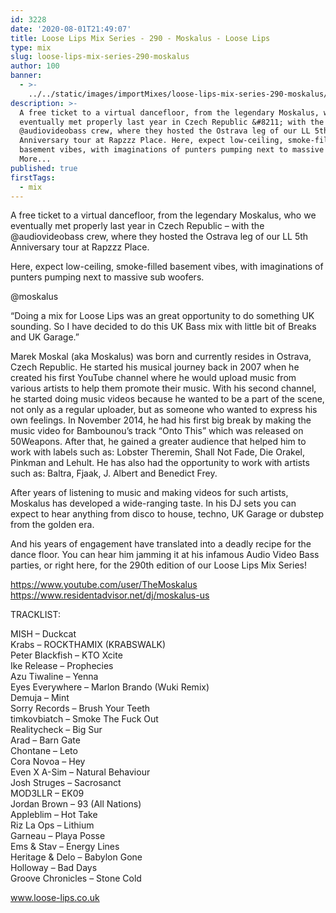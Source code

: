```yaml
---
id: 3228
date: '2020-08-01T21:49:07'
title: Loose Lips Mix Series - 290 - Moskalus - Loose Lips
type: mix
slug: loose-lips-mix-series-290-moskalus
author: 100
banner:
  - >-
    ../../static/images/importMixes/loose-lips-mix-series-290-moskalus/image3228.jpeg
description: >-
  A free ticket to a virtual dancefloor, from the legendary Moskalus, who we
  eventually met properly last year in Czech Republic &#8211; with the
  @audiovideobass crew, where they hosted the Ostrava leg of our LL 5th
  Anniversary tour at Rapzzz Place. Here, expect low-ceiling, smoke-filled
  basement vibes, with imaginations of punters pumping next to massive [...]Read
  More...
published: true
firstTags:
  - mix
---
```

A free ticket to a virtual dancefloor, from the legendary Moskalus, who we eventually met properly last year in Czech Republic – with the @audiovideobass crew, where they hosted the Ostrava leg of our LL 5th Anniversary tour at Rapzzz Place.

Here, expect low-ceiling, smoke-filled basement vibes, with imaginations of punters pumping next to massive sub woofers.

@moskalus

“Doing a mix for Loose Lips was an great opportunity to do something UK sounding. So I have decided to do this UK Bass mix with little bit of Breaks and UK Garage.”

Marek Moskal (aka Moskalus) was born and currently resides in Ostrava, Czech Republic. He started his musical journey back in 2007 when he created his first YouTube channel where he would upload music from various artists to help them promote their music. With his second channel, he started doing music videos because he wanted to be a part of the scene, not only as a regular uploader, but as someone who wanted to express his own feelings. In November 2014, he had his first big break by making the music video for Bambounou’s track “Onto This” which was released on 50Weapons. After that, he gained a greater audience that helped him to work with labels such as: Lobster Theremin, Shall Not Fade, Die Orakel, Pinkman and Lehult. He has also had the opportunity to work with artists such as: Baltra, Fjaak, J. Albert and Benedict Frey.

After years of listening to music and making videos for such artists, Moskalus has developed a wide-ranging taste. In his DJ sets you can expect to hear anything from disco to house, techno, UK Garage or dubstep from the golden era.

And his years of engagement have translated into a deadly recipe for the dance floor. You can hear him jamming it at his infamous Audio Video Bass parties, or right here, for the 290th edition of our Loose Lips Mix Series!

https://www.youtube.com/user/TheMoskalus  
https://www.residentadvisor.net/dj/moskalus-us

TRACKLIST:

MISH – Duckcat  
Krabs – ROCKTHAMIX (KRABSWALK)  
Peter Blackfish – KTO Xcite  
Ike Release – Prophecies  
Azu Tiwaline – Yenna  
Eyes Everywhere – Marlon Brando (Wuki Remix)  
Demuja – Mint  
Sorry Records – Brush Your Teeth  
timkovbiatch – Smoke The Fuck Out  
Realitycheck – Big Sur  
Arad – Barn Gate  
Chontane – Leto  
Cora Novoa – Hey  
Even X A-Sim – Natural Behaviour  
Josh Struges – Sacrosanct  
MOD3LLR – EK09  
Jordan Brown – 93 (All Nations)  
Appleblim – Hot Take  
Riz La Ops – Lithium  
Garneau – Playa Posse  
Ems & Stav – Energy Lines  
Heritage & Delo – Babylon Gone  
Holloway – Bad Days  
Groove Chronicles – Stone Cold

www.loose-lips.co.uk